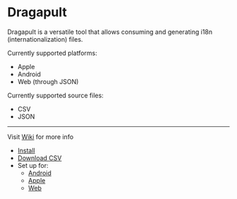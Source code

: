 # Dragapult

Dragapult is a versatile tool that allows consuming and generating i18n (internationalization) files.

Currently supported platforms:

- Apple
- Android
- Web (through JSON)

Currently supported source files:

- CSV
- JSON

---

Visit [Wiki][wiki] for more info

- [Install][wiki-install]
- [Download CSV][wiki-csv]
- Set up for:
  - [Android][wiki-android]
  - [Apple][wiki-apple]
  - [Web][wiki-web]

[wiki]: https://github.com/diareuse/dragapult/wiki
[wiki-install]: https://github.com/diareuse/dragapult/wiki#wrapper
[wiki-csv]: https://github.com/diareuse/dragapult/wiki/Fetch-CSV-from-Google-Docs
[wiki-android]: https://github.com/diareuse/dragapult/wiki/Generate-for-Android-Project
[wiki-apple]: https://github.com/diareuse/dragapult/wiki/Generate-for-Apple-Project
[wiki-web]: https://github.com/diareuse/dragapult/wiki/Generate-for-Web-Project
